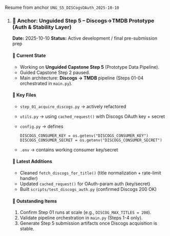 Resume from anchor `UNG_S5_DISCogsOAuth_2025-10-10`

1. ### 🧩 **Anchor: Unguided Step 5 – Discogs→TMDB Prototype (Auth & Stability Layer)**

   **Date:** 2025-10-10
    **Status:** Active development / final pre-submission prep

   #### 🔹 Current State

   - Working on **Unguided Capstone Step 5** (Prototype Data Pipeline).
   - Guided Capstone Step 2 paused.
   - Main architecture: **Discogs → TMDB** pipeline (Steps 01-04 orchestrated in `main.py`).

   #### 🔹 Key Files

   - `step_01_acquire_discogs.py` → actively refactored

   - `utils.py` → using `cached_request()` with Discogs OAuth key + secret

   - `config.py` → defines

     ```
     DISCOGS_CONSUMER_KEY = os.getenv("DISCOGS_CONSUMER_KEY")
     DISCOGS_CONSUMER_SECRET = os.getenv("DISCOGS_CONSUMER_SECRET")
     ```

   - `.env` → contains working consumer key/secret

   #### 🔹 Latest Additions

   - Cleaned `fetch_discogs_for_title()` (title normalization + rate-limit handler)
   - Updated `cached_request()` for OAuth-param auth (key/secret)
   - Built `scripts/test_discogs_auth.py` (confirmed Discogs 200 OK)

   #### 🔹 Outstanding Items

   1. Confirm Step 01 runs at scale (e.g., `DISCOG_MAX_TITLES = 200`).
   2. Validate pipeline orchestration in `main.py` (Steps 1-4 only).
   3. Generate Step 5 submission artifacts once Discogs acquisition is stable.

   
